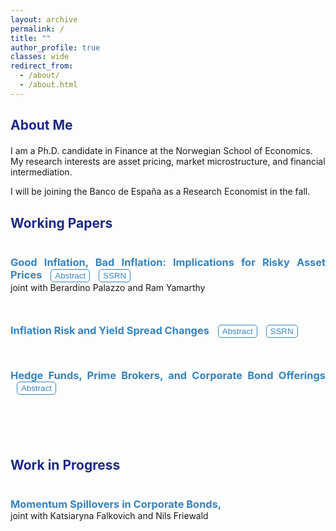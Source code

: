 ```yaml
---
layout: archive
permalink: /
title: ""
author_profile: true
classes: wide
redirect_from: 
  - /about/
  - /about.html
---
```

<h2 id="about" style="margin-bottom: 20px; color: #1d2988;">About Me</h2>


I am a Ph.D. candidate in Finance at the Norwegian School of Economics. My research interests are asset pricing, market microstructure, and financial intermediation. 

I will be joining the Banco de España as a Research Economist in the fall.



<h2 id="research" style="margin-bottom: 40px; color: #1d2988;">Working Papers</h2>


<div style="text-align: justify; margin-bottom: 20px;">
    <div>
       <h3 style="display: inline; margin-bottom: 0; color: #3783c1;">Good Inflation, Bad Inflation: Implications for Risky Asset Prices</h3>
        <button onclick="toggleAbstract2()" id="abstractButton2" class="custom-button small">Abstract</button>
        <button onclick="window.location.href='https://papers.ssrn.com/abstract=4299512';" class="custom-button small">SSRN</button><br>
        <span style="font-size: 1em;">joint with Berardino Palazzo and Ram Yamarthy</span> 
    </div>
</div>
<div id="abstract2" style="display: none;">
    <text>
    In times of market-perceived “good inflation,” when inflation news is positively correlated with real economic growth, shocks to expected inflation substantially reduce corporate credit spreads and raise equity valuations. Meanwhile in times of “bad inflation,” these effects are attenuated and the opposite can take place. These dynamics naturally arise from an equilibrium asset pricing model with a time-varying inflation-growth relationship and persistent macroeconomic expectations. Using inflation swap prices we study how expected inflation is priced in firm-level credit spreads and equity returns, and uncover evidence of a time-varying inflation beta.
    </text>
</div>

<div style="text-align: justify; margin-bottom: 20px; margin-top: 50px;">
    <div>
        <h3 style="display: inline; margin-bottom: 0; color: #3783c1;">Inflation Risk and Yield Spread Changes</h3>
        <button onclick="toggleAbstract()" id="abstractButton" class="custom-button small">Abstract</button>
        <button onclick="window.location.href='https://papers.ssrn.com/abstract=4299512';" class="custom-button small">SSRN</button>
    </div>
</div>
<div id="abstract" style="display: none;">
    <text>
    Inflation risk explains a significant share of the systematic variation of yield spread changes beyond standard structural factors. Movements in expected inflation directly affect the real value of debt and, consequently, bond prices. I show that shocks to inflation expectation, volatility, and cyclicality are significant determinants of yield spread changes. A model with a stochastic price index and sticky cash flow explains these patterns and delivers additional implications with empirical support. Loading patterns become more pronounced with higher ex-ante default risk and cash-flow flex- ibility but weaken during periods of high expected inflation.
    </text>
</div>


<div style="text-align: justify; margin-bottom: 20px; margin-top: 50px;">
    <div>
        <h3 style="display: inline; margin-bottom: 0; color: #3783c1;">Hedge Funds, Prime Brokers, and Corporate Bond Offerings</h3>
        <button onclick="toggleAbstract3()" id="abstractButton3" class="custom-button small">Abstract</button>
    </div>
</div>
<div id="abstract3" style="display: none;">
    <text>
    Hedge funds make abnormally large and profitable trades in stocks before corporate bond announcements when their prime broker serves as a bond underwriter, and these trades outperform other trades. The outperformance is not concentrated in announcement periods, nor in funds serviced by prime brokers whose equity analysts follow the firm, and nor in new positions. Bond-market activity by hedge funds represents one possible channel of information transfer. Bonds of firms held by connected hedge funds are associated with higher secondary market volume and number of transactions during their first six months of trading. Evidence suggesting that hedge funds support underwriters in liquidity provision activities during the first months of bonds’ life when lengthy searches for high-valuation investors in the secondary market might be very costly.
    </text>
</div>

<h2 id="research" style="margin-bottom: 40px;margin-top: 100px; color: #1d2988;">Work in Progress</h2>


<div style="text-align: justify; margin-bottom: 20px;">
    <div>
       <h3 style="display: inline; margin-bottom: 0; color: #3783c1;">Momentum Spillovers in Corporate Bonds,</h3><br>
        <span style="font-size: 1em;">joint with Katsiaryna Falkovich and Nils Friewald</span> 
    </div>
</div>



<style>
    .custom-button {
        margin-left: 10px;
        padding: 2px 6px; /* Adjusted padding */
        color: #3783c1;
        background-color: white;
        border: 1px solid #3783c1;
        border-radius: 5px;
        cursor: pointer;
        transition: background-color 0.3s, box-shadow 0.3s;
    }

    .custom-button:hover {
        background-color: rgba(0, 0, 255, 0.1);
        box-shadow: 0 0 5px rgba(0, 0, 255, 0.5);
    }

</style>

<script>
    function toggleAbstract() {
        var abstractDiv = document.getElementById("abstract");
        var button = document.getElementById("abstractButton");
        if (abstractDiv.style.display === "none") {
            abstractDiv.style.display = "block";
            button.innerText = "Hide Abstract";
        } else {
            abstractDiv.style.display = "none";
            button.innerText = "Abstract";
        }
    }
    
    function toggleAbstract2() {
        var abstractDiv = document.getElementById("abstract2");
        var button = document.getElementById("abstractButton2");
        if (abstractDiv.style.display === "none") {
            abstractDiv.style.display = "block";
            button.innerText = "Hide Abstract";
        } else {
            abstractDiv.style.display = "none";
            button.innerText = "Abstract";
        }
    }


    function toggleAbstract3() {
        var abstractDiv = document.getElementById("abstract3");
        var button = document.getElementById("abstractButton3");
        if (abstractDiv.style.display === "none") {
            abstractDiv.style.display = "block";
            button.innerText = "Hide Abstract";
        } else {
            abstractDiv.style.display = "none";
            button.innerText = "Abstract";
        }
    }
</script>


